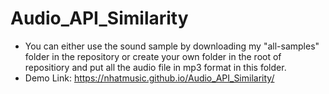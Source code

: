# Audio_API_Similarity
- You can either use the sound sample by downloading my "all-samples" folder in the repository or create your own folder in the root of repositiory and put all the audio file in mp3 format in this folder.
- Demo Link: https://nhatmusic.github.io/Audio_API_Similarity/
